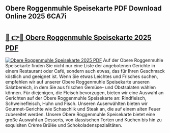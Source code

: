 ## Obere Roggenmuhle Speisekarte PDF Download Online 2025 6CA7i

# <h2><a href="http://gc8zql.nevu.top/?p=Obere+Roggenmuhle+Speisekarte">🔗 👉🔴 Obere Roggenmuhle Speisekarte 2025 PDF</a></h2>

[![Obere Roggenmuhle Speisekarte 2025 PDF](https://i.imgur.com/dBaPXMq.png)](http://gc8zql.nevu.top/?p=Obere+Roggenmuhle+Speisekarte)
Auf der Obere Roggenmuhle Speisekarte finden Sie nicht nur eine Liste der angebotenen Gerichte in einem Restaurant oder Café, sondern auch etwas, das für Ihren Geschmack köstlich und geeignet ist. Wenn Sie etwas Leichtes und Frisches suchen, empfehlen wir auf unserer Obere Roggenmuhle Speisekarte unseren Salatbereich, in dem Sie aus frischen Gemüse- und Obstsalaten wählen können. Für diejenigen, die Fleisch bevorzugen, bieten wir eine Auswahl an Gerichten auf der Obere Roggenmuhle Speisekarte an: Rindfleisch, Schweinefleisch, Huhn und Fisch. Unseren Auserwählten bieten wir Gourmet-Gerichte wie Schaschlik und Steak an, die auf einem alten Feuer zubereitet werden. Unsere Obere Roggenmuhle Speisekarte bietet eine große Auswahl an Desserts, von klassischen Torten und Kuchen bis hin zu exquisiten Crème Brûlée und Schokoladenspezialitäten.
